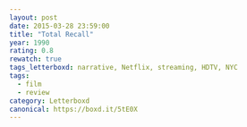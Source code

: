 ```yaml
---
layout: post 
date: 2015-03-28 23:59:00
title: "Total Recall"
year: 1990
rating: 0.8
rewatch: true
tags_letterboxd: narrative, Netflix, streaming, HDTV, NYC
tags:
  - film
  - review
category: Letterboxd
canonical: https://boxd.it/5tE0X
---
```

